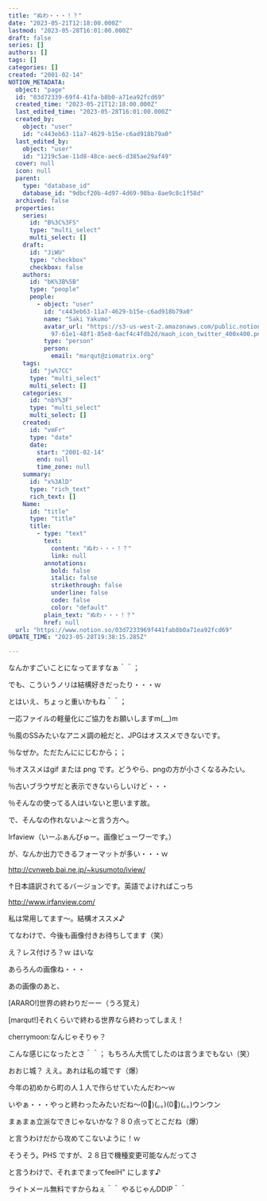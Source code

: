 ```yaml
---
title: "ぬわ・・・！？"
date: "2023-05-21T12:18:00.000Z"
lastmod: "2023-05-28T16:01:00.000Z"
draft: false
series: []
authors: []
tags: []
categories: []
created: "2001-02-14"
NOTION_METADATA:
  object: "page"
  id: "03d72339-69f4-41fa-b8b0-a71ea92fcd69"
  created_time: "2023-05-21T12:18:00.000Z"
  last_edited_time: "2023-05-28T16:01:00.000Z"
  created_by:
    object: "user"
    id: "c443eb63-11a7-4629-b15e-c6ad918b79a0"
  last_edited_by:
    object: "user"
    id: "1219c5ae-11d8-48ce-aec6-d385ae29af49"
  cover: null
  icon: null
  parent:
    type: "database_id"
    database_id: "9dbcf20b-4d97-4d69-98ba-8ae9c8c1f58d"
  archived: false
  properties:
    series:
      id: "B%3C%3FS"
      type: "multi_select"
      multi_select: []
    draft:
      id: "JiWU"
      type: "checkbox"
      checkbox: false
    authors:
      id: "bK%3B%5B"
      type: "people"
      people:
        - object: "user"
          id: "c443eb63-11a7-4629-b15e-c6ad918b79a0"
          name: "Saki Yakumo"
          avatar_url: "https://s3-us-west-2.amazonaws.com/public.notion-static.com/3ad1c4\
            97-61e1-48f1-85e8-6acf4c4fdb2d/maoh_icon_twitter_400x400.png"
          type: "person"
          person:
            email: "marqut@ziomatrix.org"
    tags:
      id: "jw%7CC"
      type: "multi_select"
      multi_select: []
    categories:
      id: "nbY%3F"
      type: "multi_select"
      multi_select: []
    created:
      id: "vmFr"
      type: "date"
      date:
        start: "2001-02-14"
        end: null
        time_zone: null
    summary:
      id: "x%3AlD"
      type: "rich_text"
      rich_text: []
    Name:
      id: "title"
      type: "title"
      title:
        - type: "text"
          text:
            content: "ぬわ・・・！？"
            link: null
          annotations:
            bold: false
            italic: false
            strikethrough: false
            underline: false
            code: false
            color: "default"
          plain_text: "ぬわ・・・！？"
          href: null
  url: "https://www.notion.so/03d7233969f441fab8b0a71ea92fcd69"
UPDATE_TIME: "2023-05-28T19:38:15.285Z"

---
```

<link rel="stylesheet" href="https://cdn.jsdelivr.net/npm/katex@0.16.2/dist/katex.min.css" integrity="sha384-bYdxxUwYipFNohQlHt0bjN/LCpueqWz13HufFEV1SUatKs1cm4L6fFgCi1jT643X" crossorigin="anonymous">


なんかすごいことになってますなぁ＾＾；


でも、こういうノリは結構好きだったり・・・ｗ


とはいえ、ちょっと重いかもね＾＾；


一応ファイルの軽量化にご協力をお願いしますm(__)m


％風のSSみたいなアニメ調の絵だと、JPGはオススメできないです。


％なぜか。ただたんににじむから；；


％オススメはgif または png です。どうやら、pngの方が小さくなるみたい。


％古いブラウザだと表示できないらしいけど・・・


％そんなの使ってる人はいないと思います故。


で、そんなの作れないよ～と言う方へ。


Irfaview（いーふぁんびゅー。画像ビューワーです。）


が、なんか出力できるフォーマットが多い・・・ｗ


http://cvnweb.bai.ne.jp/~kusumoto/iview/


↑日本語訳されてるバージョンです。英語でよければこっち


http://www.irfanview.com/


私は常用してます～。結構オススメ♪


てなわけで、今後も画像付きお待ちしてます（笑）


え？レス付けろ？ｗ はいな


あらろんの画像ね・・・


あの画像のあと、


[ARARO!]世界の終わりだーー（うろ覚え）


[marqut!]それくらいで終わる世界なら終わってしまえ！


cherrymoon:なんじゃそりゃ？


こんな感じになったとさ＾＾； もちろん大慌てしたのは言うまでもない（笑）


おおじ城？ ええ。あれは私の城です（爆）


今年の初めから町の人１人で作らせていたんだわ～ｗ


いやぁ・・・やっと終わったみたいだね～(0)(。。)(0)(。。)ウンウン


まぁまぁ立派なできじゃないかな？８０点ってとこだね（爆）


と言うわけだから攻めてこないように！ｗ


そうそう。PHS ですが、２８日で機種変更可能なんだってさ


と言うわけで、それまでまってfeelH" にします♪


ライトメール無料ですからねぇ＾＾ やるじゃんDDIP＾＾

